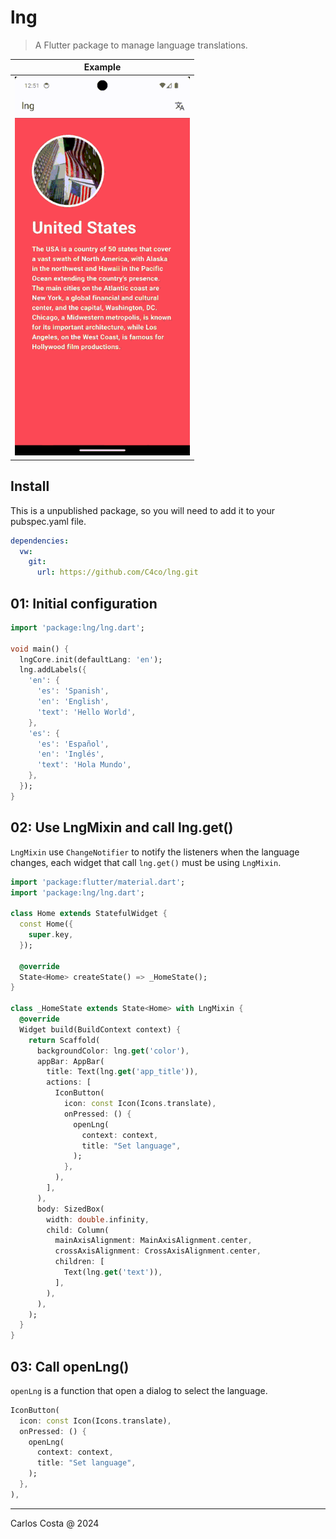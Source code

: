 # lng

>A Flutter package to manage language translations.

| Example  | 
| -------- |
| <img src="lng.gif" width="280" /> | 

## Install

This is a unpublished package, so you will need to add it to your pubspec.yaml file.

```yaml
dependencies:
  vw:
    git:
      url: https://github.com/C4co/lng.git
```

## 01: Initial configuration

```dart
import 'package:lng/lng.dart';

void main() {
  lngCore.init(defaultLang: 'en');
  lng.addLabels({
    'en': {
      'es': 'Spanish',
      'en': 'English',
      'text': 'Hello World',
    },
    'es': {
      'es': 'Español',
      'en': 'Inglés',
      'text': 'Hola Mundo',
    },
  });
}
```

## 02: Use LngMixin and call lng.get()

`LngMixin` use `ChangeNotifier` to notify the listeners when the language changes,
each widget that call `lng.get()` must be using `LngMixin`.

```dart
import 'package:flutter/material.dart';
import 'package:lng/lng.dart';

class Home extends StatefulWidget {
  const Home({
    super.key,
  });

  @override
  State<Home> createState() => _HomeState();
}

class _HomeState extends State<Home> with LngMixin {
  @override
  Widget build(BuildContext context) {
    return Scaffold(
      backgroundColor: lng.get('color'),
      appBar: AppBar(
        title: Text(lng.get('app_title')),
        actions: [
          IconButton(
            icon: const Icon(Icons.translate),
            onPressed: () {
              openLng(
                context: context,
                title: "Set language",
              );
            },
          ),
        ],
      ),
      body: SizedBox(
        width: double.infinity,
        child: Column(
          mainAxisAlignment: MainAxisAlignment.center,
          crossAxisAlignment: CrossAxisAlignment.center,
          children: [
            Text(lng.get('text')),
          ],
        ),
      ),
    );
  }
}
```

## 03: Call openLng()

`openLng` is a function that open a dialog to select the language.

```dart
IconButton(
  icon: const Icon(Icons.translate),
  onPressed: () {
    openLng(
      context: context,
      title: "Set language",
    );
  },
),
```

---

Carlos Costa @ 2024
